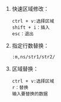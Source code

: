 1. 快速区域修改：

   ```shell
   ctrl + v:选择区域
   shift + i：插入
   esc：退出
   ```

2. 指定行数替换：

   ```shell
   :m,ns/str1/str2/
   ```

3. 区域替换：

   ```shell
   ctrl + v:选择区域
   r：替换
   输入要替换的数据
   ```
